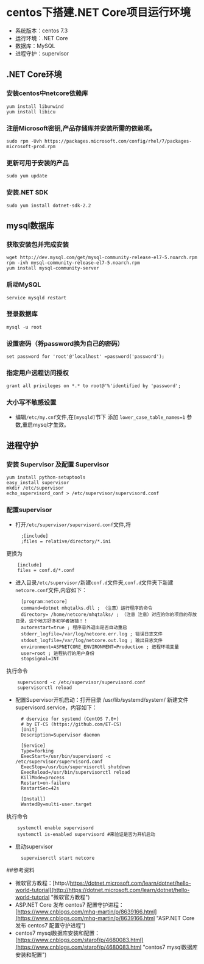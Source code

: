 
# **centos下搭建.NET Core项目运行环境** #

- 系统版本：centos 7.3
- 运行环境：.NET Core
- 数据库：MySQL
- 进程守护：supervisor


## .NET Core环境
### 安装centos中netcore依赖库
	yum install libunwind
	yum install libicu 

### 注册Microsoft密钥,产品存储库并安装所需的依赖项。
	sudo rpm -Uvh https://packages.microsoft.com/config/rhel/7/packages-microsoft-prod.rpm

### 更新可用于安装的产品
	sudo yum update

### 安装.NET SDK
	sudo yum install dotnet-sdk-2.2


## mysql数据库
### 获取安装包并完成安装
	wget http://dev.mysql.com/get/mysql-community-release-el7-5.noarch.rpm
	rpm -ivh mysql-community-release-el7-5.noarch.rpm
	yum install mysql-community-server

### 启动MySQL
	service mysqld restart

### 登录数据库
	mysql -u root

### 设置密码（将password换为自己的密码）
	set password for 'root'@'localhost' =password('password');

### 指定用户远程访问授权
	grant all privileges on *.* to root@'%'identified by 'password';

### 大小写不敏感设置
- 编辑```/etc/my.cnf```文件,在```[mysqld]```节下 添加 ```lower_case_table_names=1``` 参数,重启mysql才生效。


## 进程守护
### 安装 Supervisor 及配置 Supervisor
	yum install python-setuptools
	easy_install supervisor
	mkdir /etc/supervisor
	echo_supervisord_conf > /etc/supervisor/supervisord.conf
### 配置supervisor
- 打开```/etc/supervisor/supervisord.conf```文件,将

		;[include]
		;files = relative/directory/*.ini
更换为

		[include]
		files = conf.d/*.conf

- 进入目录```/etc/supervisor/```新建```conf.d```文件夹,```conf.d```文件夹下新建 ```netcore.conf```文件,内容如下：

		[program:netcore]	
		command=dotnet mhqtalks.dll ; （注意）运行程序的命令	
		directory= /home/netcore/mhqtalks/ ; （注意 注意）对应的你的项目的存放目录，这个地方好多初学者搞错！！	
		autorestart=true ; 程序意外退出是否自动重启
		stderr_logfile=/var/log/netcore.err.log ; 错误日志文件
		stdout_logfile=/var/log/netcore.out.log ; 输出日志文件
		environment=ASPNETCORE_ENVIRONMENT=Production ; 进程环境变量
		user=root ; 进程执行的用户身份
		stopsignal=INT
执行命令

		supervisord -c /etc/supervisor/supervisord.conf 
		supervisorctl reload

- 配置Supervisor开机启动：打开目录 /usr/lib/systemd/system/ 新建文件 supervisord.service，内容如下：

		# dservice for systemd (CentOS 7.0+)
		# by ET-CS (https://github.com/ET-CS)
		[Unit]
		Description=Supervisor daemon

		[Service]
		Type=forking
		ExecStart=/usr/bin/supervisord -c /etc/supervisor/supervisord.conf
		ExecStop=/usr/bin/supervisorctl shutdown
		ExecReload=/usr/bin/supervisorctl reload
		KillMode=process
		Restart=on-failure
		RestartSec=42s
		
		[Install]
		WantedBy=multi-user.target
执行命令

		systemctl enable supervisord  
		systemctl is-enabled supervisord #来验证是否为开机启动

- 启动supervisor

		supervisorctl start netcore


##参考资料
- 微软官方教程：[http://https://dotnet.microsoft.com/learn/dotnet/hello-world-tutorial](http://https://dotnet.microsoft.com/learn/dotnet/hello-world-tutorial "微软官方教程")
- ASP.NET Core 发布 centos7 配置守护进程：[https://www.cnblogs.com/mhq-martin/p/8639166.html](https://www.cnblogs.com/mhq-martin/p/8639166.html "ASP.NET Core 发布 centos7 配置守护进程")
- centos7 mysql数据库安装和配置：[https://www.cnblogs.com/starof/p/4680083.html](https://www.cnblogs.com/starof/p/4680083.html "centos7 mysql数据库安装和配置")
